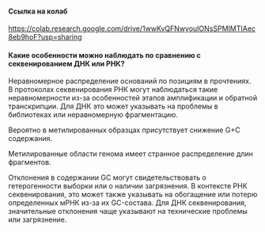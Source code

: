 #### Ссылка на колаб

https://colab.research.google.com/drive/1wwKvQFNwyouIONsSPMIMTIAec8eb9hoF?usp=sharing

#### Какие особенности можно наблюдать по сравнению с секвенированием ДНК или РНК?

Неравномерное распределение оснований по позициям в прочтениях. В протоколах секвенирования РНК могут наблюдаться такие неравномерности из-за особенностей этапов амплификации и обратной транскрипции. Для ДНК это может указывать на проблемы в библиотеках или неравномерную фрагментацию.

Вероятно в метилированных образцах присутствует снижение G+C содержания.

Метилированные области генома имеет странное распределение длин фрагментов.

Отклонения в содержании GC могут свидетельствовать о гетерогенности выборки или о наличии загрязнения. В контексте РНК секвенирования, это может также указывать на обогащение или потерю определенных мРНК из-за их GC-состава. Для ДНК секвенирования, значительные отклонения чаще указывают на технические проблемы или загрязнение.
